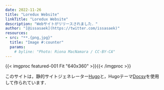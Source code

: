 ```yaml
---
date: 2022-11-26
title: "Loredux Website"
linkTitle: "Loredux Website"
description: "Webサイトがリリースされました．"
author: "[@issasaek](https://twitter.com/issasaek)"
resources:
- src: "**.{png,jpg}"
  title: "Image #:counter"
  params:
    # byline: "Photo: Riona MacNamara / CC-BY-CA"
---
```


{{< imgproc featured-001 Fit "640x360" >}}{{< /imgproc >}}

このサイトは，静的サイトジェネレーター[Hugo](https://gohugo.io)と，Hugoテーマ[Docsy](https://github.com/google/docsy)を使用して作られています．
